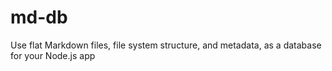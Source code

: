 # md-db
Use flat Markdown files, file system structure, and metadata, as a database for your Node.js app
